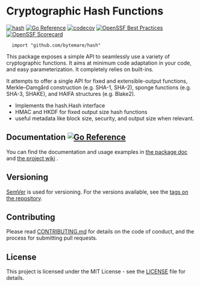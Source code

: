 # Cryptographic Hash Functions
[![hash](https://github.com/bytemare/hash/actions/workflows/wf-analysis.yaml/badge.svg)](https://github.com/bytemare/hash/actions/workflows/wf-analysis.yaml)
[![Go Reference](https://pkg.go.dev/badge/github.com/bytemare/hash.svg)](https://pkg.go.dev/github.com/bytemare/hash)
[![codecov](https://codecov.io/gh/bytemare/hash/branch/main/graph/badge.svg?token=5bQfB0OctA)](https://codecov.io/gh/bytemare/hash)
[![OpenSSF Best Practices](https://www.bestpractices.dev/projects/8781/badge)](https://www.bestpractices.dev/projects/8781)
[![OpenSSF Scorecard](https://api.securityscorecards.dev/projects/github.com/bytemare/hash/badge)](https://securityscorecards.dev/viewer/?uri=github.com/bytemare/hash)


```
  import "github.com/bytemare/hash"
```

This package exposes a simple API to seamlessly use a variety of cryptographic functions. It aims at minimum code
adaptation in your code, and easy parameterization. It completely relies on built-ins.

It attempts to offer a single API for fixed and extensible-output functions,
Merkle–Damgård construction (e.g. SHA-1, SHA-2), sponge functions (e.g. SHA-3, SHAKE), and HAIFA structures (e.g. Blake2).

- Implements the hash.Hash interface
- HMAC and HKDF for fixed output size hash functions
- useful metadata like block size, security, and output size when relevant.

## Documentation [![Go Reference](https://pkg.go.dev/badge/github.com/bytemare/hash.svg)](https://pkg.go.dev/github.com/bytemare/hash)

You can find the documentation and usage examples in [the package doc](https://pkg.go.dev/github.com/bytemare/hash) and [the project wiki](https://github.com/bytemare/hash/wiki) .

## Versioning

[SemVer](http://semver.org) is used for versioning. For the versions available, see the [tags on the repository](https://github.com/bytemare/hash/tags).


## Contributing

Please read [CONTRIBUTING.md](.github/CONTRIBUTING.md) for details on the code of conduct, and the process for submitting pull requests.

## License

This project is licensed under the MIT License - see the [LICENSE](LICENSE) file for details.
